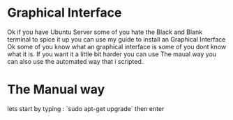 # Graphical Interface
Ok if you have Ubuntu Server some of you hate the Black and Blank terminal to spice it up you can use my guide to install an Graphical Interface
Ok some of you know what an graphical interface is some of you dont know what it is.
If you want it a little bit harder you can use The maual way you can also use the automated way that i scripted.
# The Manual way
lets start by typing :
`sudo apt-get upgrade´
then enter
